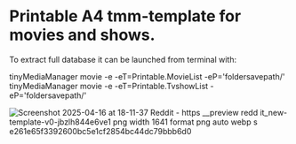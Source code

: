 # Printable A4 tmm-template for movies and shows.

To extract full database it can be launched from terminal with:

tinyMediaManager movie -e -eT=Printable.MovieList -eP='foldersavepath/'
tinyMediaManager movie -e -eT=Printable.TvshowList -eP='foldersavepath/'

![Screenshot 2025-04-16 at 18-11-37 Reddit - https __preview redd it_new-template-v0-jbzlh844e6ve1 png width 1641 format png auto webp s e261e65f3392600bc5e1cf2854bc44dc79bbb6d0](https://github.com/user-attachments/assets/955f6722-ef73-4a07-85a2-74ecc2885abd)
